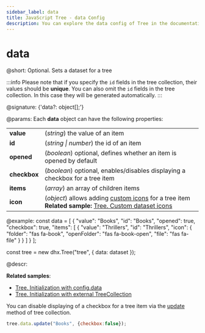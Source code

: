 ```yaml
---
sidebar_label: data
title: JavaScript Tree - data Config 
description: You can explore the data config of Tree in the documentation of the DHTMLX JavaScript UI library. Browse developer guides and API reference, try out code examples and live demos, and download a free 30-day evaluation version of DHTMLX Suite.
---
```


# data

@short: Optional. Sets a dataset for a tree

:::info
Please note that if you specify the `id` fields in the tree collection, their values should be **unique**. You can also omit the `id` fields in the tree collection. In this case they will be generated automatically.
:::

@signature: {'data?: object[];'}

@params:
Each **data** object can have the following properties:

<table>
    <tbody>
        <tr>
            <td><b>value</b></td>
            <td>(<i>string</i>) the value of an item</td>
        </tr>
        <tr>
            <td><b>id</b></td>
            <td>(<i>string | number</i>) the id of an item</td>
        </tr>
        <tr>
            <td><b>opened</b></td>
            <td>(<i>boolean</i>) optional, defines whether an item is opened by default</td>
        </tr>
        <tr>
            <td><b>checkbox</b></td>
            <td>(<i>boolean</i>) optional, enables/disables displaying a checkbox for a tree item</td>
        </tr>
        <tr>
            <td><b>items</b></td>
            <td>(<i>array</i>) an array of children items</td>
        </tr>
        <tr>
            <td><b>icon</b></td>
            <td>(<i>object</i>) allows adding <a href="../../api/tree_icon_config/">custom icons</a> for a tree item <br/> <b>Related sample:</b> <a href="https://snippet.dhtmlx.com/h7mlx21q">Tree. Custom dataset icons</a></td>
        </tr>
    </tbody>
</table>

@example:
const data = [
    {
        "value": "Books",
        "id": "Books",
        "opened": true,
        "checkbox": true,
        "items": [
            {
                "value": "Thrillers",
                "id": "Thrillers",
                "icon": { 
                    "folder": "fas fa-book", 
                    "openFolder": "fas fa-book-open", 
                    "file": "fas fa-file"
                }
            }
        ]
    }
];

const tree = new dhx.Tree("tree", {
    data: dataset
});

@descr:

**Related samples**:
- [Tree. Initialization with config.data](https://snippet.dhtmlx.com/r49y51k3)
- [Tree. Initialization with external TreeCollection](https://snippet.dhtmlx.com/osjo7t0h)

You can disable displaying of a checkbox for a tree item via the [update](tree_collection/api/treecollection_update_method.md) method of tree collection.

~~~jsx
tree.data.update("Books", {checkbox:false});
~~~

[comment]: # (@related: tree/initialization_of_dhtmlxtree.md#initialize-tree tree/loading_data.md#preparing-data-set)
